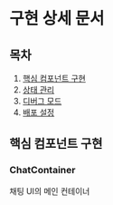 # 구현 상세 문서

## 목차
1. [핵심 컴포넌트 구현](#핵심-컴포넌트-구현)
2. [상태 관리](#상태-관리)
3. [디버그 모드](#디버그-모드)
4. [배포 설정](#배포-설정)

## 핵심 컴포넌트 구현

### ChatContainer
채팅 UI의 메인 컨테이너
